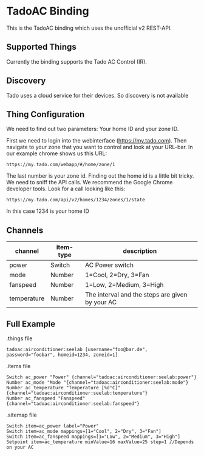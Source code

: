 # TadoAC Binding

This is the TadoAC binding which uses the unofficial v2 REST-API.  

## Supported Things

Currently the binding supports the Tado AC Control (IR). 

## Discovery

Tado uses a cloud service for their devices. So discovery is not available


## Thing Configuration

We need to find out two parameters: Your home ID and your zone ID.

First we need to login into the webinterface (https://my.tado.com). Then navigate to your zone that you want to control and look at your URL-bar. In our example chrome shows us this URL:

`https://my.tado.com/webapp/#/home/zone/1`

The last number is your zone id. Finding out the home id is a little bit tricky. We need to sniff the API calls. We recommend the Google Chrome developer tools. Look for a call looking like this:

`https://my.tado.com/api/v2/homes/1234/zones/1/state`

In this case 1234 is your home ID

## Channels

 channel  | item-type  | description |
|---|---|---|
| power      | Switch |AC Power switch|
| mode      | Number | 1=Cool, 2=Dry, 3=Fan |
| fanspeed       | Number | 1=Low, 2=Medium, 3=High|
|temperature| Number| The interval and the steps are given by your AC|

## Full Example

.things file

```
tadoac:airconditioner:seelab [username="foo@bar.de", password="foobar", homeid=1234, zoneid=1]
```

.items file

```
Switch ac_power "Power" {channel="tadoac:airconditioner:seelab:power"}
Number ac_mode "Mode "{channel="tadoac:airconditioner:seelab:mode"}
Number ac_temperature "Temperature [%d°C]" {channel="tadoac:airconditioner:seelab:temperature"}
Number ac_fanspeed "Fanspeed" {channel="tadoac:airconditioner:seelab:fanspeed"}
```

.sitemap file

```
Switch item=ac_power label="Power"
Switch item=ac_mode mappings=[1="Cool", 2="Dry", 3="Fan"]
Switch item=ac_fanspeed mappings=[1="Low", 2="Medium", 3="High"]
Setpoint item=ac_temperature minValue=16 maxValue=25 step=1 //Depends on your AC
```
